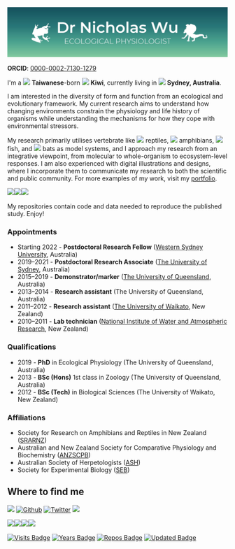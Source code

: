<img src="https://github.com/nicholaswunz/nicholaswunz/blob/main/Images/banner.jpg"/>

**ORCID**: [0000-0002-7130-1279](https://orcid.org/0000-0002-7130-1279)

I'm a <img src="https://cdn-icons-png.flaticon.com/512/330/330483.png" width="20"/> **Taiwanese**-born <img src="https://cdn-icons-png.flaticon.com/512/330/330564.png" width="20"/> **Kiwi**, currently living in <img src="https://cdn-icons-png.flaticon.com/512/330/330451.png" width="20"/> **Sydney, Australia**.

I am interested in the diversity of form and function from an ecological and evolutionary framework. My current research aims to understand how changing environments constrain the physiology and life history of organisms while understanding the mechanisms for how they cope with environmental stressors.

My research primarily utilises vertebrate like <img src="https://cdn-icons-png.flaticon.com/512/1864/1864698.png" width="20"/> reptiles, <img src="https://cdn-icons-png.flaticon.com/512/1864/1864502.png" width="20"/> amphibians,  <img src="https://cdn-icons-png.flaticon.com/512/1134/1134431.png" width="20"/> fish, and <img src="https://cdn-icons-png.flaticon.com/512/616/616454.png" width="20"/> bats as model systems, and I approach my research from an integrative viewpoint, from molecular to whole-organism to ecosystem-level responses. I am also experienced with digital illustrations and designs, where I incorporate them to communicate my research to both the scientific and public community. For more examples of my work, visit my [portfolio](https://wunicholas.wixsite.com/home/portfolio).

<img src="https://static.wixstatic.com/media/11c012_a7149cb480094ed09dc5ded495571e41~mv2.png/v1/fill/w_1038,h_962,al_c,q_95,usm_0.66_1.00_0.01/11c012_a7149cb480094ed09dc5ded495571e41~mv2.webp" width="200"/><img src="https://static.wixstatic.com/media/11c012_c2ff2f42b7004af897da8b8d3fef7466~mv2.png/v1/fill/w_1038,h_658,al_c,q_95,usm_0.66_1.00_0.01/11c012_c2ff2f42b7004af897da8b8d3fef7466~mv2.webp" width="200"/><img src="https://static.wixstatic.com/media/11c012_6b82a8aaea924f898957792e03c7bfa2~mv2_d_4985_3070_s_4_2.jpg/v1/fill/w_1038,h_639,al_c,q_90,usm_0.66_1.00_0.01/11c012_6b82a8aaea924f898957792e03c7bfa2~mv2_d_4985_3070_s_4_2.webp" width="200"/>

My repositories contain code and data needed to reproduce the published study. Enjoy!

### Appointments
- Starting 2022 - **Postdoctoral Research Fellow** ([Western Sydney University](https://www.westernsydney.edu.au/), Australia)
- 2019–2021 - **Postdoctoral Research Associate** ([The University of Sydney](https://www.sydney.edu.au/), Australia)
- 2015–2019 - **Demonstrator/marker** ([The University of Queensland](https://www.uq.edu.au/), Australia)
- 2013–2014 - **Research assistant** (The University of Queensland, Australia)
- 2011–2012 - **Research assistant** ([The University of Waikato](https://www.waikato.ac.nz/), New Zealand)
- 2010–2011 - **Lab technician** ([National Institute of Water and Atmospheric Research](https://niwa.co.nz/), New Zealand)

### Qualifications
- 2019 - **PhD** in Ecological Physiology (The University of Queensland, Australia)
- 2013 - **BSc (Hons)** 1st class in Zoology (The University of Queensland, Australia)
- 2012 - **BSc (Tech)** in Biological Sciences (The University of Waikato, New Zealand)

### Affiliations
- Society for Research on Amphibians and Reptiles in New Zealand ([SRARNZ](https://srarnz.com/#:~:text=SRARNZ%20is%20a%20society%20of,of%20the%20New%20Zealand%20region))
- Australian and New Zealand Society for Comparative Physiology and Biochemistry ([ANZSCPB](http://anzscpb.curtin.edu.au/))
- Australian Society of Herpetologists ([ASH](http://www.australiansocietyofherpetologists.org/))
- Society for Experimental Biology ([SEB](https://www.sebiology.org/))

## Where to find me
<p><a href="https://wunicholas.wixsite.com/home" target="_blank"><img src="https://img.shields.io/badge/My%20Website-2A7979?&style=for-the-badge&logo=Microsoft-Academic&logoColor=white" /></a> 
  <a href="https://github.com/nicholaswunz" target="_blank"><img alt="Github" src="https://img.shields.io/badge/GitHub-2A7979?&style=for-the-badge&logo=Github&logoColor=white" /></a> 
  <a href="https://twitter.com/nicholaswunz" target="_blank"><img alt="Twitter" src="https://img.shields.io/badge/Twitter-2A7979?&style=for-the-badge&logo=twitter&logoColor=white" /></a>
  <a href="https://scholar.google.com.au/citations?user=cXDRggIAAAAJ&hl=en" target="_blank"><img src="https://img.shields.io/badge/Scholar-2A7979?logo=google-scholar&logoColor=white&style=for-the-badge" /></a>
</p>


<img src="https://static.wixstatic.com/media/11c012_533df94d0d684708b9ccdd4c84be657f~mv2.jpg/v1/crop/x_0,y_13,w_3179,h_4467/fill/w_306,h_430,al_c,q_80,usm_0.66_1.00_0.01/Wu_BPA%20causes%20widespread%20biological%20disruption.webp" height="250"/><img src="https://static.wixstatic.com/media/11c012_d8868b335d3f4cc9b972eec20a36e7ed~mv2_d_3179_4494_s_4_2.jpg/v1/crop/x_0,y_13,w_3179,h_4467/fill/w_306,h_430,al_c,q_80,usm_0.66_1.00_0.01/Wu_Frog%20poster_final.webp" height="250"/><img src="https://static.wixstatic.com/media/11c012_4de1e633bcf04a6c8eb245d40eaaee1a~mv2_d_3179_4494_s_4_2.jpg/v1/crop/x_0,y_6,w_3179,h_4482/fill/w_306,h_430,al_c,q_80,usm_0.66_1.00_0.01/11c012_4de1e633bcf04a6c8eb245d40eaaee1a~mv2_d_3179_4494_s_4_2.webp" height="250"/><img src="https://static.wixstatic.com/media/11c012_fc9e0aa110794f808c6c1458e7d51d22~mv2_d_3179_4494_s_4_2.jpg/v1/fill/w_306,h_430,al_c,q_80,usm_0.66_1.00_0.01/11c012_fc9e0aa110794f808c6c1458e7d51d22~mv2_d_3179_4494_s_4_2.webp" height="250"/>


[![Visits Badge](https://badges.pufler.dev/visits/nicholaswunz/nicholaswunz)](https://github.com/nicholaswunz)
[![Years Badge](https://badges.pufler.dev/years/nicholaswunz)](https://badges.pufler.dev)
[![Repos Badge](https://badges.pufler.dev/repos/nicholaswunz)](https://badges.pufler.dev)
[![Updated Badge](https://badges.pufler.dev/updated/nicholaswunz/nicholaswunz)](https://badges.pufler.dev)
